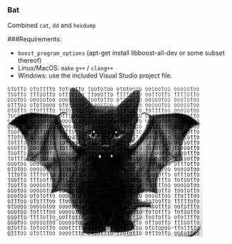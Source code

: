 ### Bat
Combined `cat`, `dd` and `hexdump`


###Requirements:
  - `boost_program_options` (apt-get install libboost-all-dev or some subset thereof)
  - Linux/MacOS: `make` `g++` / `clang++`
  - Windows: use the included Visual Studio project file.
  
  
![alt tag](https://github.com/badeip/bat/blob/master/bin/bincat.png)
